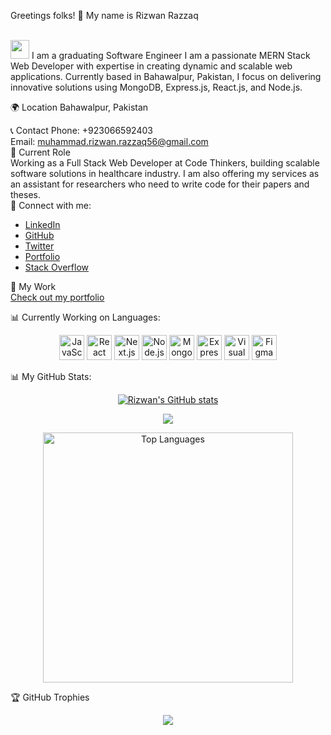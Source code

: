 Greetings folks! 👋 My name is Rizwan Razzaq
</br>
</br>

<img src="https://media.giphy.com/media/WUlplcMpOCEmTGBtBW/giphy.gif" width="30"> I am a graduating Software Engineer
I am a passionate MERN Stack Web Developer with expertise in creating dynamic and scalable web applications. Currently based in Bahawalpur, Pakistan, I focus on delivering innovative solutions using MongoDB, Express.js, React.js, and Node.js.

🌍 Location
Bahawalpur, Pakistan

📞 Contact
Phone: +923066592403 <br/>
Email: muhammad.rizwan.razzaq56@gmail.com <br/>
💼 Current Role <br/>
Working as a Full Stack Web Developer at Code Thinkers, building scalable software solutions in healthcare industry. I am also offering my services as an assistant for researchers who need to write code for their papers and theses.
<br/>
💬 Connect with me:
<ul>
  <li><a href="https://www.linkedin.com/in/muhammad-rizwan-861201285/" target="_blank" rel="noreferrer">LinkedIn</a></li>
  <li><a href="https://github.com/M-Rizwan-Razzaq" target="_blank" rel="noreferrer">GitHub</a></li>
  <li><a href="https://x.com/RizwanRazzaq56" target="_blank" rel="noreferrer">Twitter</a></li>
  <li><a href="https://mrizwandev.vercel.app/" target="_blank" rel="noreferrer">Portfolio</a></li>
  <li><a href="https://stackoverflow.com/users/24687611/muhammad-rizwan" target="_blank" rel="noreferrer">Stack Overflow</a></li>
</ul>


📝 My Work
<br/>
<a href="https://mrizwandev.vercel.app/" target="_blank" rel="noreferrer">Check out my portfolio</a>


📊 Currently Working on Languages:<br/>
<p align="center">
 

  <img src="https://cdn.jsdelivr.net/gh/devicons/devicon/icons/javascript/javascript-original.svg" alt="JavaScript" width="40" height="40"/>
  <img src="https://cdn.jsdelivr.net/gh/devicons/devicon/icons/react/react-original.svg" alt="React" width="40" height="40"/>
  <img src="https://cdn.jsdelivr.net/gh/devicons/devicon/icons/nextjs/nextjs-original.svg" alt="Next.js" width="40" height="40"/>
  <img src="https://cdn.jsdelivr.net/gh/devicons/devicon/icons/nodejs/nodejs-original.svg" alt="Node.js" width="40" height="40"/>
  <img src="https://cdn.jsdelivr.net/gh/devicons/devicon/icons/mongodb/mongodb-original.svg" alt="MongoDB" width="40" height="40"/>
  <img src="https://cdn.jsdelivr.net/gh/devicons/devicon/icons/express/express-original.svg" alt="Express" width="40" height="40"/>
  <img src="https://cdn.jsdelivr.net/gh/devicons/devicon/icons/vscode/vscode-original.svg" alt="Visual Studio Code" width="40" height="40"/>
  <img src="https://cdn.jsdelivr.net/gh/devicons/devicon/icons/figma/figma-original.svg" alt="Figma" width="40" height="40"/>
</p>

📊 My GitHub Stats:
<p align="center">
<a href="http://www.github.com/M-Rizwan-Razzaq"><img src="https://github-readme-stats.vercel.app/api?username=M-Rizwan-Razzaq&show_icons=true&hide=&count_private=true&title_color=ec4899&text_color=ffffff&icon_color=0891b2&bg_color=0f172a&hide_border=true&show_icons=true" alt="Rizwan's GitHub stats" /></a>
</p>
<p align="center">
<a href="http://www.github.com/M-Rizwan-Razzaq"><img src="https://github-readme-streak-stats.herokuapp.com/?user=M-Rizwan-Razzaq&stroke=ffffff&background=0f172a&ring=ec4899&fire=ec4899&currStreakNum=ffffff&currStreakLabel=ec4899&sideNums=ffffff&sideLabels=ffffff&dates=ffffff&hide_border=true" /></a>
</p>
<p align="center">
<a href="http://www.github.com/M-Rizwan-Razzaq"><img width="400px" src="https://github-readme-stats.vercel.app/api/top-langs/?username=M-Rizwan-Razzaq&hide=HTML&langs_count=10&layout=compact&title_color=ec4899&text_color=ffffff&bg_color=0f172a&theme=react&hide_border=true&border_radius=2&size_weight=0.5&count_weight=0.5&exclude_repo=github-readme-stats" alt="Top Languages" /></a>
</p>
<p align="center">
<a href="https://wakatime.com/share/@M-Rizwan-Razzaq/a2dc9bdb-6dbc-40d5-ab45-1a6bbca305c0.svg" width="500px" alt="Coding Time" /></a>
</p>
🏆 GitHub Trophies
<p align="center">
  <img width="full" src="https://github-profile-trophy.vercel.app/?username=M-Rizwan-Razzaq&theme=radical&no-frame=false&no-bg=false&margin-w=4" />
</p>
